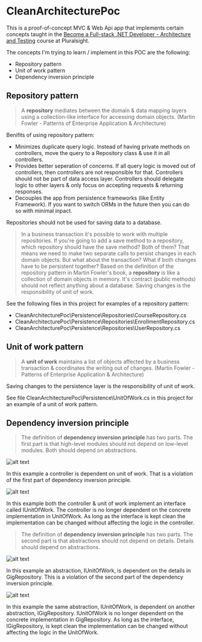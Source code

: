 # CleanArchitecturePoc
This is a proof-of-concept MVC & Web Api app that implements certain concepts taught in the [Become a Full-stack .NET Developer - Architecture and Testing](https://app.pluralsight.com/library/courses/full-stack-dot-net-developer-architecture-testing/transcript) course at Pluralsight.

The concepts I'm trying to learn / implement in this POC are the following:
- Repository pattern
- Unit of work pattern
- Dependency inversion principle

## Repository pattern
> A **repository** mediates between the domain & data mapping layers using a collection-like interface for accessing domain objects. (Martin Fowler - Patterns of Enterprise Application & Architecture)

Benifits of using repository pattern:
- Minimizes duplicate query logic. Instead of having private methods on controllers, move the query to a Repository class & use it in all controllers.
- Provides better seperation of concerns. If all query logic is moved out of controllers, then controllers are not responsible for that. Controllers should not be part of data access layer. Controllers should delegate logic to other layers & only focus on accepting requests & returning responses.
- Decouples the app from persistence frameworks (like Entity Framework). If you want to switch ORMs in the future then you can do so with minimal inpact.

Repositories should not be used for saving data to a database.
> In a business transaction it's possible to work with multiple repositories. If you're going to add a save method to a repository, which repository should have the save method? Both of them? That means we need to make two separate calls to persist changes in each domain objects. But what about the transaction? What if both changes have to be persistent together? Based on the definition of the repository pattern in Martin Fowler's book, a **repository** is like a collection of domain objects in memory. It's contract (public methods) should not reflect anything about a database. Saving changes is the responsibility of unit of work.

See the following files in this project for examples of a repository pattern:
- CleanArchitecturePoc\Persistence\Repositories\CourseRepository.cs
- CleanArchitecturePoc\Persistence\Repositories\EnrollmentRepository.cs
- CleanArchitecturePoc\Persistence\Repositories\UserRepository.cs

## Unit of work pattern
> A **unit of work** maintains a list of objects affected by a business transaction & coordinates the writing out of changes. (Martin Fowler - Patterns of Enterprise Application & Architecture)

Saving changes to the persistence layer is the responsibility of unit of work.

See file CleanArchitecturePoc\Persistence\UnitOfWork.cs in this project for an example of a unit of work pattern.

## Dependency inversion principle
> The definition of **dependency inversion principle** has two parts. The first part is that high-level modules should not depend on low-level modules. Both should depend on abstractions.

![alt text](http://i.imgur.com/oQzlzy2.png)

In this example a controller is dependent on unit of work. That is a violation of the first part of dependency inversion principle.

![alt text](http://i.imgur.com/OCA8i4S.png)

In this example both the controller & unit of work implement an interface called IUnitOfWork. The controller is no longer dependent on the concrete implementation in UnitOfWork. As long as the interface is kept clean the implementation can be changed without affecting the logic in the controller.

> The definition of **dependency inversion principle** has two parts. The second part is that abstractions should not depend on details. Details should depend on abstractions.

![alt text](http://i.imgur.com/0J0wCJY.png)

In this example an abstraction, IUnitOfWork, is dependent on the details in GigRepository. This is a violation of the second part of the dependency inversion principle.

![alt text](http://i.imgur.com/Wyblb6U.png)

In this example the same abstraction, IUnitOfWork, is dependent on another abstraction, IGigRepository. IUnitOfWork is no longer dependent on the concrete implementation in GigRepository. As long as the interface, IGigRepository, is kept clean the implementation can be changed without affecting the logic in the UnitOfWork.
